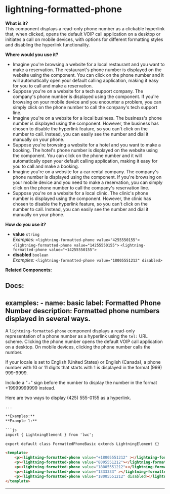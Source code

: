 # lightning-formatted-phone

**What is it?**  
This component displays a read-only phone number as a clickable hyperlink that, when clicked, opens the default VOIP call application on a desktop or initiates a call on mobile devices, with options for different formatting styles and disabling the hyperlink functionality.

**Where would you use it?**
- Imagine you're browsing a website for a local restaurant and you want to make a reservation. The restaurant's phone number is displayed on the website using the <lightning-formatted-phone> component. You can click on the phone number and it will automatically open your default calling application, making it easy for you to call and make a reservation.
- Suppose you're on a website for a tech support company. The company's phone number is displayed using the <lightning-formatted-phone> component. If you're browsing on your mobile device and you encounter a problem, you can simply click on the phone number to call the company's tech support line.
- Imagine you're on a website for a local business. The business's phone number is displayed using the <lightning-formatted-phone> component. However, the business has chosen to disable the hyperlink feature, so you can't click on the number to call. Instead, you can easily see the number and dial it manually on your phone.
- Suppose you're browsing a website for a hotel and you want to make a booking. The hotel's phone number is displayed on the website using the <lightning-formatted-phone> component. You can click on the phone number and it will automatically open your default calling application, making it easy for you to call and make a booking.
- Imagine you're on a website for a car rental company. The company's phone number is displayed using the <lightning-formatted-phone> component. If you're browsing on your mobile device and you need to make a reservation, you can simply click on the phone number to call the company's reservation line.
- Suppose you're on a website for a local clinic. The clinic's phone number is displayed using the <lightning-formatted-phone> component. However, the clinic has chosen to disable the hyperlink feature, so you can't click on the number to call. Instead, you can easily see the number and dial it manually on your phone.

**How do you use it?**
- **value** `string`  
  _Examples:_
    `<lightning-formatted-phone value="4255550155">`
    `<lightning-formatted-phone value="14255550155">`
    `<lightning-formatted-phone value="+14255550155">`
- **disabled** `boolean`  
  _Examples:_
    `<lightning-formatted-phone value="18005551212" disabled>`

**Related Components:**


**Docs:**
---
examples:
    - name: basic
      label: Formatted Phone Number
      description: Formatted phone numbers displayed in several ways.
---

A `lightning-formatted-phone` component displays a read-only representation of
a phone number as a hyperlink using the `tel:` URL scheme. Clicking the phone
number opens the default VOIP call application on a desktop. On mobile
devices, clicking the phone number calls the number.

If your locale is set to English (United States) or English (Canada), a phone number
with 10 or 11 digits that starts with 1 is displayed in the format (999) 999-9999.

Include a "+" sign before the number to display the number in the format +19999999999 instead.

Here are two ways to display (425) 555-0155 as a hyperlink.

```html
...

**Examples:**
**Example 1:**

```js
import { LightningElement } from 'lwc';

export default class FormattedPhoneBasic extends LightningElement {}

```

```html
<template>
    <p><lightning-formatted-phone value="+18005551212" ></lightning-formatted-phone></p>
    <p><lightning-formatted-phone value="8005551212"></lightning-formatted-phone></p>
    <p><lightning-formatted-phone value="18005551212"></lightning-formatted-phone></p>
    <p><lightning-formatted-phone value="1333333" ></lightning-formatted-phone></p>
    <p><lightning-formatted-phone value="18005551212" disabled></lightning-formatted-phone></p>
</template>

```

---
